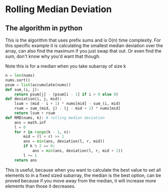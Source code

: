 # Rolling Median Deviation

## The algorithm in python

This is the algorithm that uses prefix sums and is O(n) time complexity.  For this specific example it is calculating the smallest median deviation over the array, can also find the maximum if you just swap that out.  Or even find the sum, don't know why you'd want that though.

Note this is for a median when you take subarray of size k

```py
n = len(nums)
nums.sort()
psum = list(accumulate(nums))
def sum_(i, j):
    return psum[j] - (psum[i - 1] if i > 0 else 0)
def deviation(i, j, mid):
    lsum = (mid - i + 1) * nums[mid] - sum_(i, mid)
    rsum = sum_(mid, j) - (j - mid + 1) * nums[mid]
    return lsum + rsum
def RMD(nums, k): # rolling median deviation
    ans = math.inf
    l = 0
    for r in range(k - 1, n):
        mid = (l + r) >> 1
        ans = min(ans, deviation(l, r, mid))
        if k % 2 == 0:
            ans = min(ans, deviation(l, r, mid + 1))
        l += 1
    return ans
```

This is useful, because when you want to calculate the best value to set all elements to in a fixed sized subarray, the median is the best option, can be proved because if you move away from the median, it will increase more elements than those it decreases. 